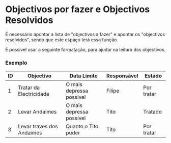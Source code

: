 # Objectivos por fazer e Objectivos Resolvidos

É necessário apontar a lista de "objectivos a fazer" e apontar os "objectivos resolvidos", sendo que este espaço terá essa função. 

É possível usar a seguinte formatação, para ajudar na leitura dos objectivos. 

### Exemplo 

| ID | Objectivo | Data Limite | Responsável | Estado | 
| --- | --- | --- | --- | --- | 
| 1 | Tratar da Electricidade | O mais depressa possível | Filipe | Por tratar | 
| 2 | Levar Andaimes | O mais depressa possível | Tito | Tratado | 
| 3 | Levar traves dos Andaimes | Quanto o Tito puder | Tito | Por tratar | 
